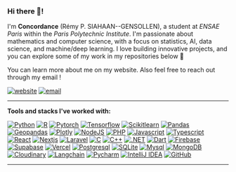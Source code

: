 ### Hi there 👋!

I'm **Concordance** (Rémy P. SIAHAAN--GENSOLLEN), a student at _ENSAE Paris_ within the _Paris Polytechnic Institute_. I'm passionate about mathematics and computer science, with a focus on statistics, AI, data science, and machine/deep learning. I love building innovative projects, and you can explore some of my work in my repositories below 🙂

You can learn more about me on my website. Also feel free to reach out through my email !

<a href='https://remy-siahaan.com' target="_blank"><img alt='website' src='https://img.shields.io/badge/remy--siahaan.com-black?style=for-the-badge&logoColor=white&label=HTTPS%3A%2F%2F&labelColor=black&color=white'/></a>
<a href='mailto:pro@remy-siahaan.com' target="_blank"><img alt='email' src='https://img.shields.io/badge/pro%40remy--siahaan.com-black?style=for-the-badge&logo=maildotru&logoColor=white&labelColor=black&color=white'/></a>

---

**Tools and stacks I've worked with:**

<a href='#' target="_blank"><img alt='Python' src='https://img.shields.io/badge/Python-black?style=for-the-badge&logo=Python&logoColor=white&labelColor=black&color=white'/></a>
<a href='#' target="_blank"><img alt='R' src='https://img.shields.io/badge/R-black?style=for-the-badge&logo=R&logoColor=white&labelColor=black&color=white'/></a>
<a href='#' target="_blank"><img alt='Pytorch' src='https://img.shields.io/badge/Pytorch-black?style=for-the-badge&logo=Pytorch&logoColor=white&labelColor=black&color=white'/></a>
<a href='#' target="_blank"><img alt='Tensorflow' src='https://img.shields.io/badge/Tensorflow-black?style=for-the-badge&logo=tensorflow&logoColor=white&labelColor=black&color=white'/></a>
<a href='#' target="_blank"><img alt='Scikitlearn' src='https://img.shields.io/badge/Scikitlearn-black?style=for-the-badge&logo=scikitlearn&logoColor=white&labelColor=black&color=white'/></a>
<a href='#' target="_blank"><img alt='Pandas' src='https://img.shields.io/badge/Pandas-black?style=for-the-badge&logo=Pandas&logoColor=white&labelColor=black&color=white'/></a>
<a href='#' target="_blank"><img alt='Geopandas' src='https://img.shields.io/badge/Geopandas-black?style=for-the-badge&logo=Geopandas&logoColor=white&labelColor=black&color=white'/></a>
<a href='#' target="_blank"><img alt='Plotly' src='https://img.shields.io/badge/Plotly-black?style=for-the-badge&logo=Plotly&logoColor=white&labelColor=black&color=white'/></a>
<a href='#' target="_blank"><img alt='NodeJS' src='https://img.shields.io/badge/Node-black?style=for-the-badge&logo=nodedotjs&logoColor=white&labelColor=black&color=white'/></a>
<a href='#' target="_blank"><img alt='PHP' src='https://img.shields.io/badge/PHP-black?style=for-the-badge&logo=php&logoColor=white&labelColor=black&color=white'/></a>
<a href='#' target="_blank"><img alt='Javascript' src='https://img.shields.io/badge/Javascript-black?style=for-the-badge&logo=javascript&logoColor=white&labelColor=black&color=white'/></a>
<a href='#' target="_blank"><img alt='Typescript' src='https://img.shields.io/badge/Typescript-black?style=for-the-badge&logo=typescript&logoColor=white&labelColor=black&color=white'/></a>
<a href='#' target="_blank"><img alt='React' src='https://img.shields.io/badge/React-black?style=for-the-badge&logo=react&logoColor=white&labelColor=black&color=white'/></a>
<a href='#' target="_blank"><img alt='Nextjs' src='https://img.shields.io/badge/Next-black?style=for-the-badge&logo=nextdotjs&logoColor=white&labelColor=black&color=white'/></a>
<a href='#' target="_blank"><img alt='Laravel' src='https://img.shields.io/badge/Laravel-black?style=for-the-badge&logo=laravel&logoColor=white&labelColor=black&color=white'/></a>
<a href='#' target="_blank"><img alt='C' src='https://img.shields.io/badge/C-black?style=for-the-badge&logo=c&logoColor=white&labelColor=black&color=white'/></a>
<a href='#' target="_blank"><img alt='C++' src='https://img.shields.io/badge/C++-black?style=for-the-badge&logo=cplusplus&logoColor=white&labelColor=black&color=white'/></a>
<a href='#' target="_blank"><img alt='.NET' src='https://img.shields.io/badge/.NET-black?style=for-the-badge&logo=dotnet&logoColor=white&labelColor=black&color=white'/></a>
<a href='#' target="_blank"><img alt='Dart' src='https://img.shields.io/badge/Dart-black?style=for-the-badge&logo=dart&logoColor=white&labelColor=black&color=white'/></a>
<a href='#' target="_blank"><img alt='Firebase' src='https://img.shields.io/badge/Firebase-black?style=for-the-badge&logo=firebase&logoColor=white&labelColor=black&color=white'/></a>
<a href='#' target="_blank"><img alt='Supabase' src='https://img.shields.io/badge/Supabase-black?style=for-the-badge&logo=supabase&logoColor=white&labelColor=black&color=white'/></a>
<a href='#' target="_blank"><img alt='Vercel' src='https://img.shields.io/badge/Vercel-black?style=for-the-badge&logo=vercel&logoColor=white&labelColor=black&color=white'/></a>
<a href='#' target="_blank"><img alt='Postgresql' src='https://img.shields.io/badge/postgres-black?style=for-the-badge&logo=postgresql&logoColor=white&labelColor=black&color=white'/></a>
<a href='#' target="_blank"><img alt='SQLite' src='https://img.shields.io/badge/SQLite-black?style=for-the-badge&logo=sqlite&logoColor=white&labelColor=black&color=white'/></a>
<a href='#' target="_blank"><img alt='Mysql' src='https://img.shields.io/badge/MySQL-black?style=for-the-badge&logo=mysql&logoColor=white&labelColor=black&color=white'/></a>
<a href='#' target="_blank"><img alt='MongoDB' src='https://img.shields.io/badge/MongoDB-black?style=for-the-badge&logo=mongodb&logoColor=white&labelColor=black&color=white'/></a>
<a href='#' target="_blank"><img alt='Cloudinary' src='https://img.shields.io/badge/Cloudinary-black?style=for-the-badge&logo=cloudinary&logoColor=white&labelColor=black&color=white'/></a>
<a href='#' target="_blank"><img alt='Langchain' src='https://img.shields.io/badge/Langchain-black?style=for-the-badge&logo=langchain&logoColor=white&labelColor=black&color=white'/></a>
<a href='#' target="_blank"><img alt='Pycharm' src='https://img.shields.io/badge/Pycharm-black?style=for-the-badge&logo=pycharm&logoColor=white&labelColor=black&color=white'/></a>
<a href='#' target="_blank"><img alt='IntelliJ IDEA' src='https://img.shields.io/badge/IntelliJ_IDEA-black?style=for-the-badge&logo=intellijidea&logoColor=white&labelColor=black&color=white'/></a>
<a href='#' target="_blank"><img alt='GitHub' src='https://img.shields.io/badge/github-black?style=for-the-badge&logo=github&logoColor=white&labelColor=black&color=white'/></a>


---

